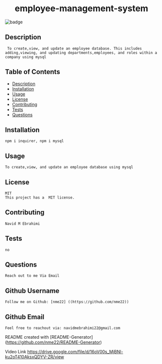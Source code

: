 
<h1 align="center">employee-management-system </h1>

![badge](https://img.shields.io/badge/license-MIT-blue)<br />

## Description
	 To create,view, and update an employee database. This includes adding,viewing, and updating departments,employees, and roles within a company using mysql

## Table of Contents
- [Description](#description)
- [Installation](#installation)
- [Usage](#usage)
- [License](#license)
- [Contributing](#contributing)
- [Tests](#tests)
- [Questions](#questions)

## Installation
    npm i inquirer, npm i mysql

## Usage
    To create,view, and update an employee database using mysql

## License
    MIT
    This project has a  MIT license.

## Contributing
    Navid M Ebrahimi

## Tests
    no

## Questions
    Reach out to me Via Email
    
## Github Username

    Follow me on Github: [nme22] ((https://github.com/nme22))

## Github Email
	Feel free to reachout via: navidmebrahimi22@gmail.com
	
README created with [README-Generator] (https://github.com/nme22/README-Generator)

Video Link https://drive.google.com/file/d/16oV00s_MjBNl-ku2oT410AksxQDYV-ZR/view
